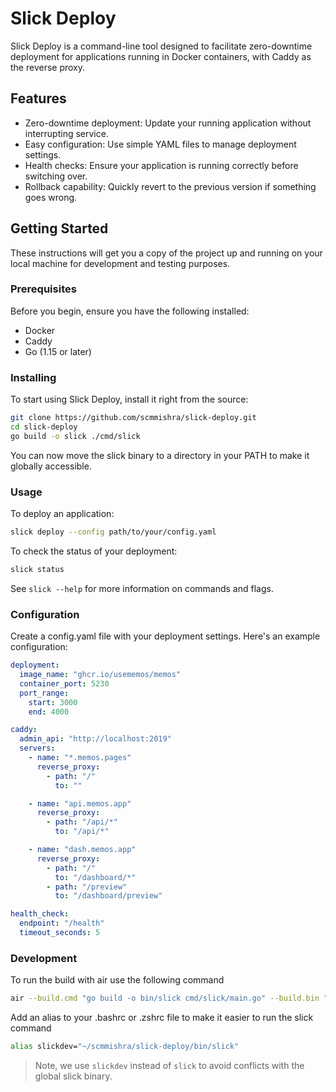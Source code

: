 # Slick Deploy

Slick Deploy is a command-line tool designed to facilitate zero-downtime deployment for applications running in Docker containers, with Caddy as the reverse proxy.

## Features

- Zero-downtime deployment: Update your running application without interrupting service.
- Easy configuration: Use simple YAML files to manage deployment settings.
- Health checks: Ensure your application is running correctly before switching over.
- Rollback capability: Quickly revert to the previous version if something goes wrong.

## Getting Started

These instructions will get you a copy of the project up and running on your local machine for development and testing purposes.

### Prerequisites

Before you begin, ensure you have the following installed:

- Docker
- Caddy
- Go (1.15 or later)

### Installing

To start using Slick Deploy, install it right from the source:

```bash
git clone https://github.com/scmmishra/slick-deploy.git
cd slick-deploy
go build -o slick ./cmd/slick
```

You can now move the slick binary to a directory in your PATH to make it globally accessible.

### Usage

To deploy an application:

```bash
slick deploy --config path/to/your/config.yaml
```

To check the status of your deployment:

```bash
slick status
```

See `slick --help` for more information on commands and flags.

### Configuration

Create a config.yaml file with your deployment settings. Here's an example configuration:

```yaml
deployment:
  image_name: "ghcr.io/usememos/memos"
  container_port: 5230
  port_range:
    start: 3000
    end: 4000

caddy:
  admin_api: "http://localhost:2019"
  servers:
    - name: "*.memos.pages"
      reverse_proxy:
        - path: "/"
          to: ""

    - name: "api.memos.app"
      reverse_proxy:
        - path: "/api/*"
          to: "/api/*"

    - name: "dash.memos.app"
      reverse_proxy:
        - path: "/"
          to: "/dashboard/*"
        - path: "/preview"
          to: "/dashboard/preview"

health_check:
  endpoint: "/health"
  timeout_seconds: 5
```

### Development

To run the build with air use the following command

```bash
air --build.cmd "go build -o bin/slick cmd/slick/main.go" --build.bin ""
```

Add an alias to your .bashrc or .zshrc file to make it easier to run the slick command

```bash
alias slickdev="~/scmmishra/slick-deploy/bin/slick"
```

> Note, we use `slickdev` instead of `slick` to avoid conflicts with the global slick binary.

